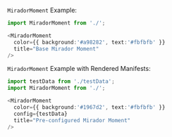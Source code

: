 `MiradorMoment` Example:

```typescript jsx
import MiradorMoment from './';

<MiradorMoment
  color={{ background:'#a98282', text:'#fbfbfb' }}
  title="Base Mirador Moment"
/>
```

`MiradorMoment` Example with Rendered Manifests:
```typescript jsx
import testData from './testData';
import MiradorMoment from './';

<MiradorMoment
  color={{ background:'#1967d2', text:'#fbfbfb' }}
  config={testData}
  title="Pre-configured Mirador Moment"
/>
```
